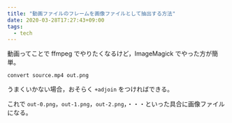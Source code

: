 ```yaml
---
title: "動画ファイルのフレームを画像ファイルとして抽出する方法"
date: 2020-03-28T17:27:43+09:00
tags:
  - tech
---
```


動画ってことで ffmpeg でやりたくなるけど，ImageMagick でやった方が簡単。

```
convert source.mp4 out.png
```

うまくいかない場合，おそらく `+adjoin` をつければできる。

これで `out-0.png`，`out-1.png`，`out-2.png`，・・・といった具合に画像ファイルになる。
